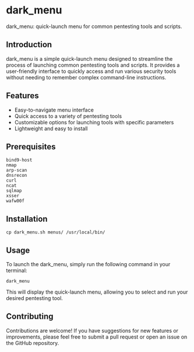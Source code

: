 # dark_menu
dark_menu: quick-launch menu for common pentesting tools and scripts.

## Introduction
dark_menu is a simple quick-launch menu designed to streamline the process of launching common pentesting tools and scripts. It provides a user-friendly interface to quickly access and run various security tools without needing to remember complex command-line instructions.

## Features
- Easy-to-navigate menu interface
- Quick access to a variety of pentesting tools
- Customizable options for launching tools with specific parameters
- Lightweight and easy to install

## Prerequisites
```
bind9-host
nmap
arp-scan
dnsrecon
curl
ncat
sqlmap
xsser
wafw00f
```

## Installation
```
cp dark_menu.sh menus/ /usr/local/bin/
```

## Usage
To launch the dark_menu, simply run the following command in your terminal:
```
dark_menu
```
This will display the quick-launch menu, allowing you to select and run your desired pentesting tool.

## Contributing
Contributions are welcome! If you have suggestions for new features or improvements, please feel free to submit a pull request or open an issue on the GitHub repository.

